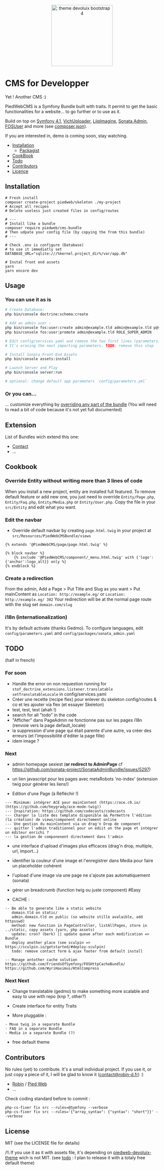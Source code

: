 <p align="center"><a href="https://piedweb.com">
<img src="https://raw.githubusercontent.com/PiedWeb/piedweb-devoluix-theme/master/src/img/logo_title.png" width="200" height="200" alt="theme devoluix bootstrap 4" />
</a></p>

# CMS for Developper

Yet ! Another CMS :)

PiedWebCMS is a Symfony Bundle built with traits. It permit to get the basic functionalities for a website... to go further or to use as it.

Build on top on [Symfony 4.1](https://github.com/symfony/symfony), [VichUploader](https://github.com/dustin10/VichUploaderBundle), [LiipImagine](https://github.com/liip/LiipImagineBundle), [Sonata Admin](https://github.com/sonata-project/SonataAdminBundle), [FOSUser](https://github.com/FriendsOfSymfony/FOSUserBundle) and more (see [composer.json](https://github.com/PiedWeb/CMS/blob/master/composer.json)).

If you are interested in, demo is coming soon, stay watching.

* [Installation](#installation)
    * [Packagist](https://packagist.org/packages/piedweb/cms-bundle)
* [CookBook](#cookbook)
* [Todo](#todo)
* [Contributors](#contributors)
* [Licence](#licence)

## Installation

```
# Fresh install
composer create-project piedweb/skeleton ./my-project
# Accept all recipes
# Delete useless just created files in config/routes

# ---
# Install like a bundle
composer require piedweb/cms-bundle
# Then udpate your config file (by copying the from this bundle)
# ---

# Check .env is configure (Database)
# to use it immediatly set DATABASE_URL="sqlite:///%kernel.project_dir%/var/app.db"

# Instal front end assets
yarn
yarn encore dev
```

## Usage

### You can use it as is

```bash
# Create Database:
php bin/console doctrine:schema:create

# Add an admin user :
php bin/console fos:user:create admin@example.tld admin@example.tld p@ssword
php bin/console fos:user:promote admin@example.tld ROLE_SUPER_ADMIN

# Edit config/services.yaml and remove the two first lines (parameters:\n   locale: 'en')
# It's erasing the next importing parameters. TODO: remove this step

# Install Sonata Front-End Assets
php bin/console assets:install

# Launch Server and Play
php bin/console server:run

# optional: change default app parameters `config/parameters.yml`
```

### Or you can...

... customize everything by [overriding any part of the bundle](https://symfony.com/doc/current/bundles/override.html)
(You will need to read a bit of code because it's not yet full documented)

## Extension

List of Bundles wich extend this one:

* [Contact](https://github.com/PiedWeb/ContactBundle)
* ...


## Cookbook

### Override Entity without writing more than 3 lines of code
When you install a new project, entity are installed full featured.
To remove default feature or add new one, you just need to override `Entity/Page.php`, `Entity/Faq.php`, `Entity/Media.php` or `Entity/User.php`.
Copy the file in your `src/Entity` and edit what you want.

### Edit the navbar
- Override default navbar by creating `page.html.twig` in your project at `src/Resources/PiedWebCMSBundle/views`
```
{% extends '@PiedWebCMS/page/page.html.twig' %}

{% block navbar %}
    {% include '@PiedWebCMS/component/_menu.html.twig' with {'logo':{'anchor':logo_alt}} only %}
{% endblock %}
```

### Create a redirection
From the admin, Add a Page > Put Title and Slug as you want > Put mainContent as `Location: http://example.eg/` or `Location: http://example.eg/ 302`
Your redirection will be at the normal page route with the slug set `domain.com/slug`


### i18n (internationalization)
It's by default activate (thanks Gedmo). To configure languages, edit `config/parameters.yaml` and `config/packages/sonata_admin.yaml`


## TODO
(half in french)

### For soon
- Handle the error on non requestion running for `stof_doctrine_extensions.listener.translatable` `setTranslatableLocale` in config/services.yaml
- Créer une recette (recipe flex) pour enlever du skeleton config/routes & co et les ajouter via flex (et essayer Skeleton)
- test, test, test (ahah !)
- search for all "todo" in the code
- "Afficher" dans PageAdmin ne fonctionne pas sur les pages i18n (renvoie vers la page default_locale)
- la suppression d'une page qui était parente d'une autre, va créer des erreurs (et l'impossibilité d'éditer la page fille)
- idem image ?

### Next
- admin homepage sexiest (__or redirect to AdminPage__ cf https://github.com/sonata-project/SonataAdminBundle/issues/5297)

- un lien javascript pour les pages avec metaRobots 'no-index' (extension twig pour générer les liens!)

- Edition d'une Page (à Réfléchir !)
```
--- Minimum: intégrer ACE pour mainContent (https://ace.c9.io/ (https://github.com/heygrady/ace-mode-twig))
--- Inspiration: https://github.com/codecasts/codecasts
--- Charger la liste des template disponible && Permettre l'édition (la création) de views/component directement online
--- Une gestion du mainContent via un drag'n Drop de component
--- quitter l'admin traditionnel pour un ediit on the page et intégrer un éditeur enrichi ?
--- la gestion de componenent directement dans l'admin
```
- une interface d'upload d'images plus efficaces (drag'n drop, multiple, url, import...)
- identifier la couleur d'une image et l'enregistrer dans Media pour faire un placeholder cohérent
- l'upload d'une image via une page ne s'ajoute pas automatiquement (sonata)

- gérer un breadcrumb (function twig ou juste component) #Easy

- CACHE :
```
-- Be able to generate like a static website
   domain.tld on static/
   admin.domain.tld on public (so website stille avalaible, add httpsswd)
   method: new function in PageController, listAllPages, store in ../static, copy assets (yarn, php assets)
   update: cron? (berk) || update queue after each modification => Bundle
   deploy another place (see sculpin => https://sculpin.io/getstarted/#deploy-sculpin)
   todo: remove contact form & ajax footer from default install

-- Manage antother cache solution https://github.com/FriendsOfSymfony/FOSHttpCacheBundle/ https://github.com/WyriHaximus/HtmlCompress
```

### Next Next

- Change translatable (gedmo) to make something more scalable and easy to use with repo (knp ?, other?)

- Create interface for entity Traits

- More pluggable :
```
- Move twig in a separate Bundle
- FAQ in a separate Bundle
- Media in a separate Bundle (?)
```

- free default theme

## Contributors

No rules (yet) to contribute. It's a small individual project.
If you use it, or just copy a piece of it, I will be glad to know it (contact@robin-d.fr) :)

* [Robin](https://www.robin-d.fr/) / [Pied Web](https://piedweb.com)
* ...

Check coding standard before to commit :
```
php-cs-fixer fix src --rules=@Symfony --verbose
php-cs-fixer fix src --rules='{"array_syntax": {"syntax": "short"}}' --verbose
```

## License

MIT (see the LICENSE file for details)

/!\ If you use it as it with assets file, it's depending on [piedweb-devoluix-theme](https://github.com/PiedWeb/piedweb-devoluix-theme) wich is not MIT. (see  [todo](#todo) : I plan to release it with a totaly free default theme)
